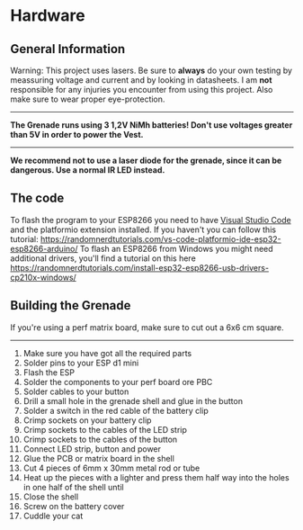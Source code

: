 # Hardware
## General Information 

Warning: This project uses lasers. Be sure to **always** do your own testing by meassuring voltage and current and by looking in datasheets. I am **not** responsible for any injuries you encounter from using this project. Also make sure to wear proper eye-protection.




-----

**The Grenade runs using 3 1,2V NiMh batteries! Don't use voltages greater than 5V in order to power the Vest.**

----

  **We recommend not to use a laser diode for the grenade, since it can be dangerous. Use a normal IR LED instead.** 

## The code

To flash the program to your ESP8266 you need to have <a href="https://code.visualstudio.com/">Visual Studio Code</a> and the platformio extension installed. If you haven't you can follow this tutorial:
<a>https://randomnerdtutorials.com/vs-code-platformio-ide-esp32-esp8266-arduino/</a> To flash an ESP8266 from Windows you might need additional drivers, you'll find a tutorial on this here https://randomnerdtutorials.com/install-esp32-esp8266-usb-drivers-cp210x-windows/


## Building the Grenade

If you're using a perf matrix board, make sure to cut out a 6x6 cm square.

----

1. Make sure you have got all the required parts
2. Solder pins to your ESP d1 mini
3. Flash the ESP
5. Solder the components to your perf board ore PBC
6. Solder cables to your button
7. Drill a small hole in the grenade shell and glue in the button
8. Solder a switch in the red cable of the battery clip
9. Crimp sockets on your battery clip 
12. Crimp sockets to the cables of the LED strip
13. Crimp sockets to the cables of the button
14. Connect LED strip, button and power
15. Glue the PCB or matrix board in the shell
16. Cut 4 pieces of 6mm x 30mm metal rod or tube
17. Heat up the pieces with a lighter and press them half way into the holes in one half of the shell until
18. Close the shell
19. Screw on the battery cover
20. Cuddle your cat
    
